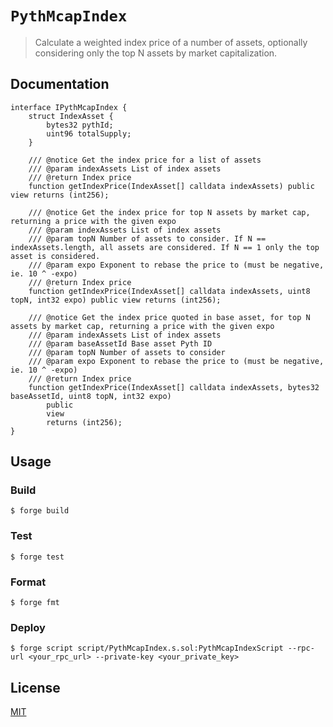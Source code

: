 # `PythMcapIndex`

> Calculate a weighted index price of a number of assets, optionally considering only the top N assets by market capitalization.

## Documentation


```solidity
interface IPythMcapIndex {
    struct IndexAsset {
        bytes32 pythId;
        uint96 totalSupply;
    }

    /// @notice Get the index price for a list of assets
    /// @param indexAssets List of index assets
    /// @return Index price
    function getIndexPrice(IndexAsset[] calldata indexAssets) public view returns (int256);

    /// @notice Get the index price for top N assets by market cap, returning a price with the given expo
    /// @param indexAssets List of index assets
    /// @param topN Number of assets to consider. If N == indexAssets.length, all assets are considered. If N == 1 only the top asset is considered.
    /// @param expo Exponent to rebase the price to (must be negative, ie. 10 ^ -expo)
    /// @return Index price
    function getIndexPrice(IndexAsset[] calldata indexAssets, uint8 topN, int32 expo) public view returns (int256);

    /// @notice Get the index price quoted in base asset, for top N assets by market cap, returning a price with the given expo
    /// @param indexAssets List of index assets
    /// @param baseAssetId Base asset Pyth ID
    /// @param topN Number of assets to consider
    /// @param expo Exponent to rebase the price to (must be negative, ie. 10 ^ -expo)
    /// @return Index price
    function getIndexPrice(IndexAsset[] calldata indexAssets, bytes32 baseAssetId, uint8 topN, int32 expo)
        public
        view
        returns (int256);
}
```


## Usage

### Build

```shell
$ forge build
```

### Test

```shell
$ forge test
```

### Format

```shell
$ forge fmt
```

### Deploy

```shell
$ forge script script/PythMcapIndex.s.sol:PythMcapIndexScript --rpc-url <your_rpc_url> --private-key <your_private_key>
```

## License

[MIT](LICENSE)
